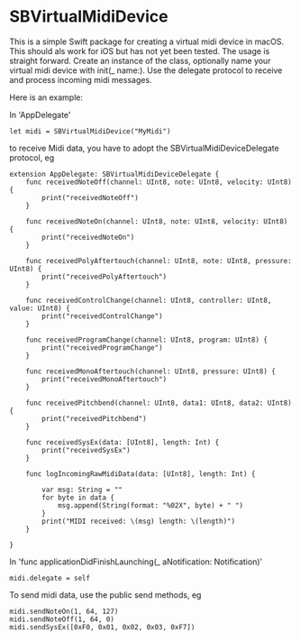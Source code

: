 # SBVirtualMidiDevice

This is a simple Swift package for creating a virtual midi device in macOS. This should als work for iOS but has not yet been tested. The usage is straight forward. Create an instance of the class, optionally name your virtual midi device with init(_ name:). Use the delegate protocol to receive and process incoming midi messages. 

Here is an example:

In 'AppDelegate'

    let midi = SBVirtualMidiDevice("MyMidi")
 
to receive Midi data, you have to adopt the SBVirtualMidiDeviceDelegate protocol, eg

    extension AppDelegate: SBVirtualMidiDeviceDelegate {
        func receivedNoteOff(channel: UInt8, note: UInt8, velocity: UInt8) {
            print("receivedNoteOff")
        }
        
        func receivedNoteOn(channel: UInt8, note: UInt8, velocity: UInt8) {
            print("receivedNoteOn")
        }
        
        func receivedPolyAftertouch(channel: UInt8, note: UInt8, pressure: UInt8) {
            print("receivedPolyAftertouch")
        }
        
        func receivedControlChange(channel: UInt8, controller: UInt8, value: UInt8) {
            print("receivedControlChange")
        }
        
        func receivedProgramChange(channel: UInt8, program: UInt8) {
            print("receivedProgramChange")
        }
        
        func receivedMonoAftertouch(channel: UInt8, pressure: UInt8) {
            print("receivedMonoAftertouch")
        }
        
        func receivedPitchbend(channel: UInt8, data1: UInt8, data2: UInt8) {
            print("receivedPitchbend")
        }
        
        func receivedSysEx(data: [UInt8], length: Int) {
            print("receivedSysEx")
        }
        
        func logIncomingRawMidiData(data: [UInt8], length: Int) {
            
            var msg: String = ""
            for byte in data {
                msg.append(String(format: "%02X", byte) + " ")
            }
            print("MIDI received: \(msg) length: \(length)")
        }
        
    }
 
 
In 'func applicationDidFinishLaunching(_ aNotification: Notification)'

    midi.delegate = self
    
    
To send midi data, use the public send methods, eg

    midi.sendNoteOn(1, 64, 127)
    midi.sendNoteOff(1, 64, 0)
    midi.sendSysEx([0xF0, 0x01, 0x02, 0x03, 0xF7])
    

